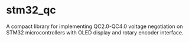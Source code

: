 # stm32_qc
A compact library for implementing QC2.0-QC4.0 voltage negotiation on STM32 microcontrollers with OLED display and rotary encoder interface.
